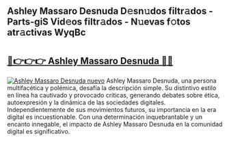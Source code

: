 ## Ashley Massaro Desnuda D𝚎sn𝚞dos filtr𝚊dos - Parts-giS Vid𝚎os filtr𝚊dos - N𝚞evas f𝚘tos atr𝚊ctivas WyqBc

# <h2><a href="http://mb0xpn5.tromn.icu/?c=Ashley+Massaro+Desnuda">🔗👉👉👉 Ashley Massaro Desnuda 🔗🔗</a></h2>

[![Ashley Massaro Desnuda nuevo](https://i.imgur.com/pEAQMta.gif)](http://mb0xpn5.tromn.icu/?c=Ashley+Massaro+Desnuda)
Ashley Massaro Desnuda, una persona multifacética y polémica, desafía la descripción simple. Su distintivo estilo en línea ha cautivado y provocado críticas, generando debates sobre ética, autoexpresión y la dinámica de las sociedades digitales. Independientemente de sus movimientos futuros, su importancia en la era digital es incuestionable. Con una determinación inquebrantable y un encanto innegable, el impacto de Ashley Massaro Desnuda en la comunidad digital es significativo.
